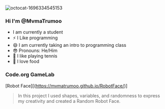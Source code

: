 ![octocat-1696334545153](https://github.com/Mvmatrumoo/MvmaTrumoo/assets/104849084/a7d3d917-0970-4b23-b743-25767a24df43)
### Hi I'm @MvmaTrumoo
- I am currently a student
- ⚡ I Like programming
- 😄 I am currently taking an intro to programming class
- 😎 Pronouns: He/Him
- 🎾 I like playing tennis
- 🍜 I love food
### Code.org GameLab
[Robot Face][(https://mvmatrumoo.github.io/RobotFace/)]
> In this project I used shapes, variables, and randomness to express my creativity and created a Random Robot Face. 

<!--


